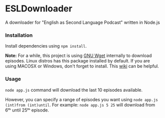 # ESLDownloader
A downloader for "English as Second Language Podcast" written in Node.js

### Installation
Install dependencies using `npm install`.

**Note:**
For a while, this project is using [GNU Wget](https://www.gnu.org/software/wget/) internally to download episodes.
Linux distros has this package installed by default. If you are using MACOSX or Windows, don't forget to install. This [wiki](http://wget.addictivecode.org/FrequentlyAskedQuestions?action=show&redirect=Faq#download) can be helpful.

### Usage

`node app.js` command will download the last 10 episodes available. 

However, you can specify a range of episodes you want using `node app.js (int)from (int)until`.
For example:
`node app.js 5 25` will download from 6ᵗʰ until 25ᵗʰ episode.
